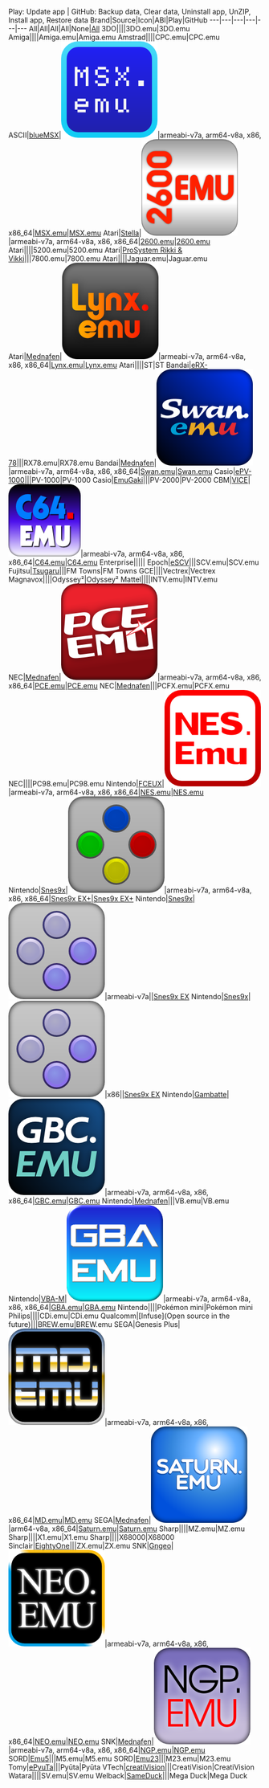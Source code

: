 Play: Update app | GitHub: Backup data, Clear data, Uninstall app, UnZIP, Install app, Restore data
Brand|Source|Icon|ABI|Play|GitHub
---|---|---|---|---|---
All|All|All|All|None|[All](https://github.com/Rakashazi/emu-ex-plus-alpha/releases/download/Pre-release/EX-Emulators.zip)
3DO||||3DO.emu|3DO.emu
Amiga||||Amiga.emu|Amiga.emu
Amstrad||||CPC.emu|CPC.emu
ASCII|[blueMSX](https://sourceforge.net/projects/bluemsx/)|![MSX.emu](./MSX.emu/res/icons/icon-192.png)|armeabi-v7a, arm64-v8a, x86, x86_64|[MSX.emu](https://play.google.com/store/apps/details?id=com.explusalpha.MsxEmu)|[MSX.emu](https://github.com/Rakashazi/emu-ex-plus-alpha/releases/download/Pre-release/MsxEmu.zip)
Atari|[Stella](https://github.com/stella-emu/stella)|![2600.emu](./2600.emu/res/icons/icon-192.png)|armeabi-v7a, arm64-v8a, x86, x86_64|[2600.emu](https://play.google.com/store/apps/details?id=com.explusalpha.A2600Emu)|[2600.emu](https://github.com/Rakashazi/emu-ex-plus-alpha/releases/download/Pre-release/2600Emu.zip)
Atari||||5200.emu|5200.emu
Atari|[ProSystem Rikki & Vikki](https://github.com/tachimarten/ProSystem1_3/tree/rikki)|||7800.emu|7800.emu
Atari||||Jaguar.emu|Jaguar.emu
Atari|[Mednafen](https://github.com/mednafen/mednafen.github.io)|![Lynx.emu](./Lynx.emu/res/icons/icon-192.png)|armeabi-v7a, arm64-v8a, x86, x86_64|[Lynx.emu](https://play.google.com/store/apps/details?id=com.explusalpha.LynxEmu)|[Lynx.emu](https://github.com/Rakashazi/emu-ex-plus-alpha/releases/download/Pre-release/LynxEmu.zip)
Atari||||ST|ST
Bandai|[eRX-78](http://takeda-toshiya.my.coocan.jp/rx78/index.html)|||RX78.emu|RX78.emu
Bandai|[Mednafen](https://github.com/mednafen/mednafen.github.io)|![Swan.emu](./Swan.emu/res/icons/icon-192.png)|armeabi-v7a, arm64-v8a, x86, x86_64|[Swan.emu](https://play.google.com/store/apps/details?id=com.explusalpha.SwanEmu)|[Swan.emu](https://github.com/Rakashazi/emu-ex-plus-alpha/releases/download/Pre-release/SwanEmu.zip)
Casio|[ePV-1000](http://takeda-toshiya.my.coocan.jp/pv1000/index.html)|||PV-1000|PV-1000
Casio|[EmuGaki](http://takeda-toshiya.my.coocan.jp/pv2000/index.html)|||PV-2000|PV-2000
CBM|[VICE](https://sourceforge.net/projects/vice-emu/)|![C64.emu](./C64.emu/res/icons/icon-144.png)|armeabi-v7a, arm64-v8a, x86, x86_64|[C64.emu](https://play.google.com/store/apps/details?id=com.explusalpha.C64Emu)|[C64.emu](https://github.com/Rakashazi/emu-ex-plus-alpha/releases/download/Pre-release/C64Emu.zip)
Enterprise|||||
Epoch|[eSCV](http://takeda-toshiya.my.coocan.jp/scv/index.html)|||SCV.emu|SCV.emu
Fujitsu|[Tsugaru](https://github.com/captainys/TOWNSEMU)|||FM Towns|FM Towns
GCE||||Vectrex|Vectrex
Magnavox||||Odyssey²|Odyssey²
Mattel||||INTV.emu|INTV.emu
NEC|[Mednafen](https://github.com/mednafen/mednafen.github.io)|![PCE.emu](./PCE.emu/res/icons/icon-192.png)|armeabi-v7a, arm64-v8a, x86, x86_64|[PCE.emu](https://play.google.com/store/apps/details?id=com.PceEmu)|[PCE.emu](https://github.com/Rakashazi/emu-ex-plus-alpha/releases/download/Pre-release/PceEmu.zip)
NEC|[Mednafen](https://github.com/mednafen/mednafen.github.io)|||PCFX.emu|PCFX.emu
NEC||||PC98.emu|PC98.emu
Nintendo|[FCEUX](https://github.com/TASEmulators/fceux)|![NES.emu](./NES.emu/res/icons/icon-192.png)|armeabi-v7a, arm64-v8a, x86, x86_64|[NES.emu](https://play.google.com/store/apps/details?id=com.explusalpha.NesEmu)|[NES.emu](https://github.com/Rakashazi/emu-ex-plus-alpha/releases/download/Pre-release/NesEmu.zip)
Nintendo|[Snes9x](https://github.com/snes9xgit/snes9x)|![Snes9x EX+](./Snes9x/res/icons/icon-192.png)|armeabi-v7a, arm64-v8a, x86, x86_64|[Snes9x EX+](https://play.google.com/store/apps/details?id=com.explusalpha.Snes9xPlus)|[Snes9x EX+](https://github.com/Rakashazi/emu-ex-plus-alpha/releases/download/Pre-release/Snes9xEXPlus.zip)
Nintendo|[Snes9x](https://github.com/snes9xgit/snes9x)|![Snes9x EX](./Snes9x/1.43/res/icons/icon-192.png)|armeabi-v7a||[Snes9x EX](https://github.com/Rakashazi/emu-ex-plus-alpha/releases/download/Pre-release/Snes9xEX-9.zip)
Nintendo|[Snes9x](https://github.com/snes9xgit/snes9x)|![Snes9x EX](./Snes9x/1.43/res/icons/icon-192.png)|x86||[Snes9x EX](https://github.com/Rakashazi/emu-ex-plus-alpha/releases/download/Pre-release/Snes9xEX-15.zip)
Nintendo|[Gambatte](https://sourceforge.net/projects/gambatte/)|![GBC.emu](./GBC.emu/res/icons/icon-192.png)|armeabi-v7a, arm64-v8a, x86, x86_64|[GBC.emu](https://play.google.com/store/apps/details?id=com.explusalpha.GbcEmu)|[GBC.emu](https://github.com/Rakashazi/emu-ex-plus-alpha/releases/download/Pre-release/GbcEmu.zip)
Nintendo|[Mednafen](https://github.com/mednafen/mednafen.github.io)|||VB.emu|VB.emu
Nintendo|[VBA-M](https://github.com/visualboyadvance-m/visualboyadvance-m)|![GBA.emu](./GBA.emu/res/icons/icon-192.png)|armeabi-v7a, arm64-v8a, x86, x86_64|[GBA.emu](https://play.google.com/store/apps/details?id=com.explusalpha.GbaEmu)|[GBA.emu](https://github.com/Rakashazi/emu-ex-plus-alpha/releases/download/Pre-release/GbaEmu.zip)
Nintendo||||Pokémon mini|Pokémon mini
Philips||||CDi.emu|CDi.emu
Qualcomm|[Infuse](Open source in the future)|||BREW.emu|BREW.emu
SEGA|Genesis Plus|![MD.emu](./MD.emu/res/icons/icon-192.png)|armeabi-v7a, arm64-v8a, x86, x86_64|[MD.emu](https://play.google.com/store/apps/details?id=com.explusalpha.MdEmu)|[MD.emu](https://github.com/Rakashazi/emu-ex-plus-alpha/releases/download/Pre-release/MdEmu.zip)
SEGA|[Mednafen](https://github.com/mednafen/mednafen.github.io)|![Saturn.emu](./Saturn.emu/res/icons/icon-192.png)|arm64-v8a, x86_64|[Saturn.emu](https://play.google.com/store/apps/details?id=com.explusalpha.SaturnEmu)|[Saturn.emu](https://github.com/Rakashazi/emu-ex-plus-alpha/releases/download/Pre-release/SaturnEmu.zip)
Sharp||||MZ.emu|MZ.emu
Sharp||||X1.emu|X1.emu
Sharp||||X68000|X68000
Sinclair|[EightyOne](https://sourceforge.net/projects/eightyone-sinclair-emulator/)|||ZX.emu|ZX.emu
SNK|[Gngeo](https://github.com/pepone42/gngeo)|![NEO.emu](./NEO.emu/res/icons/icon-192.png)|armeabi-v7a, arm64-v8a, x86, x86_64|[NEO.emu](https://play.google.com/store/apps/details?id=com.explusalpha.NeoEmu)|[NEO.emu](https://github.com/Rakashazi/emu-ex-plus-alpha/releases/download/Pre-release/NeoEmu.zip)
SNK|[Mednafen](https://github.com/mednafen/mednafen.github.io)|![NGP.emu](./NGP.emu/res/icons/icon-192.png)|armeabi-v7a, arm64-v8a, x86, x86_64|[NGP.emu](https://play.google.com/store/apps/details?id=com.explusalpha.NgpEmu)|[NGP.emu](https://github.com/Rakashazi/emu-ex-plus-alpha/releases/download/Pre-release/NgpEmu.zip)
SORD|[Emu5](http://takeda-toshiya.my.coocan.jp/m5/index.html)|||M5.emu|M5.emu
SORD|[Emu23](http://takeda-toshiya.my.coocan.jp/m23/index.html)|||M23.emu|M23.emu
Tomy|[ePyuTa](http://takeda-toshiya.my.coocan.jp/pyuta/index.html)|||Pyūta|Pyūta
VTech|[creatiVision](https://sourceforge.net/projects/creativisionemulator/)|||CreatiVision|CreatiVision
Watara||||SV.emu|SV.emu
Welback|[SameDuck](https://github.com/LIJI32/SameBoy/tree/SameDuck)|||Mega Duck|Mega Duck
